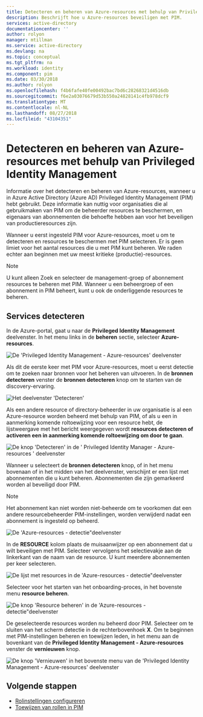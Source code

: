 ```yaml
---
title: Detecteren en beheren van Azure-resources met behulp van Privileged Identity Management | Microsoft Docs
description: Beschrijft hoe u Azure-resources beveiligen met PIM.
services: active-directory
documentationcenter: ''
author: rolyon
manager: mtillman
ms.service: active-directory
ms.devlang: na
ms.topic: conceptual
ms.tgt_pltfrm: na
ms.workload: identity
ms.component: pim
ms.date: 03/30/2018
ms.author: rolyon
ms.openlocfilehash: f4b6fafe40fe00492bac7bd6c28268321d4516db
ms.sourcegitcommit: f6e2a03076679d53b550a24828141c4fb978dcf9
ms.translationtype: MT
ms.contentlocale: nl-NL
ms.lasthandoff: 08/27/2018
ms.locfileid: "43104351"
---
```

# <a name="discover-and-manage-azure-resources-by-using-privileged-identity-management"></a>Detecteren en beheren van Azure-resources met behulp van Privileged Identity Management

Informatie over het detecteren en beheren van Azure-resources, wanneer u in Azure Active Directory (Azure AD) Privileged Identity Management (PIM) hebt gebruikt. Deze informatie kan nuttig voor organisaties die al gebruikmaken van PIM om de beheerder resources te beschermen, en eigenaars van abonnementen die behoefte hebben aan voor het beveiligen van productieresources zijn.

Wanneer u eerst ingesteld PIM voor Azure-resources, moet u om te detecteren en resources te beschermen met PIM selecteren. Er is geen limiet voor het aantal resources die u met PIM kunt beheren. We raden echter aan beginnen met uw meest kritieke (productie)-resources.

> [!NOTE]
> U kunt alleen Zoek en selecteer de management-groep of abonnement resources te beheren met PIM. Wanneer u een beheergroep of een abonnement in PIM beheert, kunt u ook de onderliggende resources te beheren.

## <a name="discover-resources"></a>Services detecteren

In de Azure-portal, gaat u naar de **Privileged Identity Management** deelvenster. In het menu links in de **beheren** sectie, selecteer **Azure-resources**.

![De 'Privileged Identity Management - Azure-resources' deelvenster](media/azure-pim-resource-rbac/aadpim_manage_azure_resources.png)

Als dit de eerste keer met PIM voor Azure-resources, moet u eerst detectie om te zoeken naar bronnen voor het beheren van uitvoeren. In de **bronnen detecteren** venster de **bronnen detecteren** knop om te starten van de discovery-ervaring.

![Het deelvenster 'Detecteren'](media/azure-pim-resource-rbac/aadpim_first_run_discovery.png)

Als een andere resource of directory-beheerder in uw organisatie is al een Azure-resource worden beheerd met behulp van PIM, of als u een in aanmerking komende roltoewijzing voor een resource hebt, de lijstweergave met het bericht weergegeven wordt **resources detecteren of activeren een in aanmerking komende roltoewijzing om door te gaan**. 

![De knop 'Detecteren' in de ' Privileged Identity Manager - Azure-resources ' deelvenster](media/azure-pim-resource-rbac/aadpim_discover_eligible_not_active.png)

Wanneer u selecteert de **bronnen detecteren** knop, of in het menu bovenaan of in het midden van het deelvenster, verschijnt er een lijst met abonnementen die u kunt beheren. Abonnementen die zijn gemarkeerd worden al beveiligd door PIM.

> [!NOTE]
> Het abonnement kan niet worden niet-beheerde om te voorkomen dat een andere resourcebeheerder PIM-instellingen, worden verwijderd nadat een abonnement is ingesteld op beheerd.

![De 'Azure-resources - detectie"deelvenster](media/azure-pim-resource-rbac/aadpim_discovery_some_selected.png)

In de **RESOURCE** kolom plaats de muisaanwijzer op een abonnement dat u wilt beveiligen met PIM. Selecteer vervolgens het selectievakje aan de linkerkant van de naam van de resource. U kunt meerdere abonnementen per keer selecteren.

![De lijst met resources in de 'Azure-resources - detectie"deelvenster](media/azure-pim-resource-rbac/aadpim_discovery_all_selected.png)

Selecteer voor het starten van het onboarding-proces, in het bovenste menu **resource beheren**.

![De knop 'Resource beheren' in de 'Azure-resources - detectie"deelvenster](media/azure-pim-resource-rbac/aadpim_discovery_click_manage.png)

De geselecteerde resources worden nu beheerd door PIM. Selecteer om te sluiten van het scherm detectie in de rechterbovenhoek **X**. Om te beginnen met PIM-instellingen beheren en toewijzen leden, in het menu aan de bovenkant van de **Privileged Identity Management - Azure-resources** venster de **vernieuwen** knop.

![De knop 'Vernieuwen' in het bovenste menu van de 'Privileged Identity Management - Azure-resources' deelvenster](media/azure-pim-resource-rbac/aadpim_discovery_resources_refresh.png)

## <a name="next-steps"></a>Volgende stappen

- [Rolinstellingen configureren](pim-resource-roles-configure-role-settings.md)
- [Toewijzen van rollen in PIM](pim-resource-roles-assign-roles.md)
